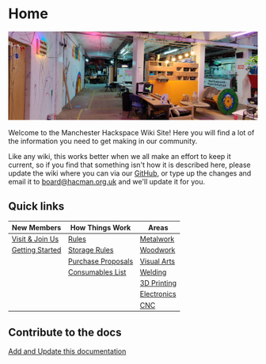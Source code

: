 Home
====

![edit](images/space.jpg)

Welcome to the Manchester Hackspace Wiki Site!
Here you will find a lot of the information you need to get making in our community.

Like any wiki, this works better when we all make an effort to keep it current, so if you find that something isn't how it is described here, please update the wiki where you can via our [GitHub](https://docs.hacman.org.uk/adding_documentation/), or type up the changes and email it to board@hacman.org.uk and we'll update it for you.

Quick links
-----------

| New Members | How Things Work | Areas
| ----------- | --------------- | ----- |
| [Visit & Join Us](https://hacman.org.uk/visit-us) | [Rules](https://docs.hacman.org.uk/governance/rules/) | [Metalwork](https://docs.hacman.org.uk/equipment/metalwork) |
| [Getting Started](https://docs.hacman.org.uk/getting_started/) | [Storage Rules](https://docs.hacman.org.uk/governance/rules/member_storage/) | [Woodwork](https://docs.hacman.org.uk/equipment/woodwork/) |
|  | [Purchase Proposals](https://docs.hacman.org.uk/membership/buying_stuff/)  | [Visual Arts](https://docs.hacman.org.uk/equipment/visual_arts/) |
|  | [Consumables List](https://docs.google.com/spreadsheets/d/1AOO55t0vs3c4PiPQu42w1USbfekBcNd9CSx9lppWmmY/edit?usp=sharing) | [Welding](https://docs.hacman.org.uk/equipment/welding/) |
|  |  | [3D Printing](https://docs.hacman.org.uk/equipment/3d_printers/) |
|  |  | [Electronics](https://docs.hacman.org.uk/equipment/electronics/) |
|  |  | [CNC](https://docs.hacman.org.uk/equipment/cnc/) |

## Contribute to the docs
[Add and Update this documentation](https://docs.hacman.org.uk/adding_documentation/)

